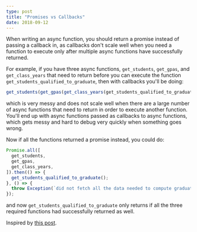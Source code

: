 ```yaml
---
type: post
title: "Promises vs Callbacks"
date: 2018-09-12
---
```


When writing an async function, you should return a promise instead of passing a callback in,
as callbacks don't scale well when you need a function to execute only after multiple async functions
have successfully returned.

For example, if you have three async functions,
`get_students`, `get_gpas`, and `get_class_years` that need to return before you can
execute the function `get_students_qualified_to_graduate`,
then with callbacks you'll be doing:

```js
get_students(get_gpas(get_class_years(get_students_qualified_to_graduate))));
```

which is very messy and does not scale well when there are a large number of async functions
that need to return in order to execute another function.
You'll end up with async functions passed as callbacks to async functions,
which gets messy and hard to debug very quickly when something goes wrong.

Now if all the functions returned a promise instead, you could do:
```js
Promise.all([
  get_students,
  get_gpas,
  get_class_years,
]).then(() => {
  get_students_qualified_to_graduate();
}, () => {
  throw Exception(`did not fetch all the data needed to compute graduating students`);
});
```

and now `get_students_qualified_to_graduate` only returns if all the three required functions
had successfully returned as well.

Inspired by [this post](https://medium.com/devnetwork/moving-to-promises-and-async-await-from-callback-a003e09fe91c).

